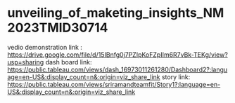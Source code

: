 # unveiling_of_maketing_insights_NM2023TMID30714
vedio demonstration link : https://drive.google.com/file/d/15IBnfg0j7PZIpKoFZpIIm6R7vBk-TEKg/view?usp=sharing
dash board link: https://public.tableau.com/views/dash_16973011261280/Dashboard2?:language=en-US&:display_count=n&:origin=viz_share_link
story link: https://public.tableau.com/views/sriramandteamfit/Story1?:language=en-US&:display_count=n&:origin=viz_share_link
